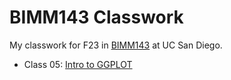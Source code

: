 # BIMM143 Classwork 

My classwork for F23 in [BIMM143](https://bioboot.github.io/bimm143_F23/) at UC San Diego.

- Class 05: [Intro to GGPLOT](https://github.com/bioboot/bimm143_github2/blob/main/class05/class05.pdf)

